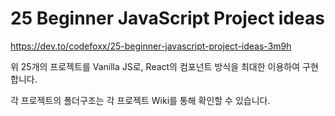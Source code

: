 # 25 Beginner JavaScript Project ideas


https://dev.to/codefoxx/25-beginner-javascript-project-ideas-3m9h

위 25개의 프로젝트를 Vanilla JS로, React의 컴포넌트 방식을 최대한 이용하여 구현합니다.

각 프로젝트의 폴더구조는 각 프로젝트 Wiki를 통해 확인할 수 있습니다.

